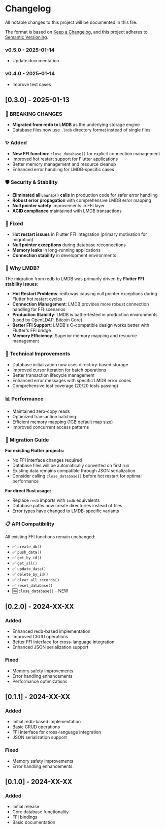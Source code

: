 # Changelog

All notable changes to this project will be documented in this file.

The format is based on [Keep a Changelog](https://keepachangelog.com/en/1.0.0/),
and this project adheres to [Semantic Versioning](https://semver.org/spec/v2.0.0.html).

### v0.5.0 - 2025-01-14
- Update documentation

### v0.4.0 - 2025-01-14
- Improve test cases

## [0.3.0] - 2025-01-13

### 🔄 **BREAKING CHANGES**
- **Migrated from redb to LMDB** as the underlying storage engine
- Database files now use `.lmdb` directory format instead of single files

### ✨ **Added**
- **New FFI function**: `close_database()` for explicit connection management
- Improved hot restart support for Flutter applications
- Better memory management and resource cleanup
- Enhanced error handling for LMDB-specific cases

### 🛡️ **Security & Stability**
- **Eliminated all `unwrap()` calls** in production code for safer error handling
- **Robust error propagation** with comprehensive LMDB error mapping
- **Null pointer safety** improvements in FFI layer
- **ACID compliance** maintained with LMDB transactions

### 🐛 **Fixed**
- **Hot restart issues** in Flutter FFI integration (primary motivation for migration)
- **Null pointer exceptions** during database reconnections
- **Memory leaks** in long-running applications
- **Connection stability** in development environments

### 🎯 **Why LMDB?**

The migration from redb to LMDB was primarily driven by **Flutter FFI stability issues**:

- **Hot Restart Problems**: redb was causing null pointer exceptions during Flutter hot restart cycles
- **Connection Management**: LMDB provides more robust connection handling for FFI scenarios
- **Production Stability**: LMDB is battle-tested in production environments (used by OpenLDAP, Bitcoin Core)
- **Better FFI Support**: LMDB's C-compatible design works better with Flutter's FFI bridge
- **Memory Efficiency**: Superior memory mapping and resource management

### 🔧 **Technical Improvements**
- Database initialization now uses directory-based storage
- Improved cursor iteration for batch operations
- Better transaction lifecycle management
- Enhanced error messages with specific LMDB error codes
- Comprehensive test coverage (20/20 tests passing)

### 📊 **Performance**
- Maintained zero-copy reads
- Optimized transaction batching
- Efficient memory mapping (1GB default map size)
- Improved concurrent access patterns

### 🔄 **Migration Guide**

**For existing Flutter projects:**
- No FFI interface changes required
- Database files will be automatically converted on first run
- Existing data remains compatible through JSON serialization
- Consider calling `close_database()` before hot restart for optimal performance

**For direct Rust usage:**
- Replace `redb` imports with `lmdb` equivalents
- Database paths now create directories instead of files
- Error types have changed to LMDB-specific variants

### 📋 **API Compatibility**
All existing FFI functions remain unchanged:
- ✅ `create_db()`
- ✅ `push_data()`
- ✅ `get_by_id()`
- ✅ `get_all()`
- ✅ `update_data()`
- ✅ `delete_by_id()`
- ✅ `clear_all_records()`
- ✅ `reset_database()`
- 🆕 `close_database()` - NEW

## [0.2.0] - 2024-XX-XX

### Added
- Enhanced redb-based implementation
- Improved CRUD operations
- Better FFI interface for cross-language integration
- Enhanced JSON serialization support

### Fixed
- Memory safety improvements
- Error handling enhancements
- Performance optimizations

## [0.1.1] - 2024-XX-XX

### Added
- Initial redb-based implementation
- Basic CRUD operations
- FFI interface for cross-language integration
- JSON serialization support

### Fixed
- Memory safety improvements
- Error handling enhancements

## [0.1.0] - 2024-XX-XX

### Added
- Initial release
- Core database functionality
- FFI bindings
- Basic documentation